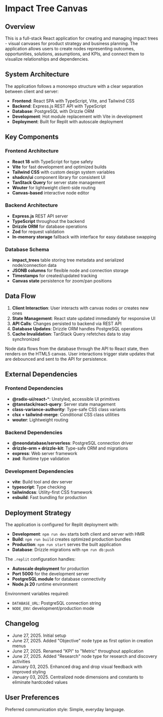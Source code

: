 # Impact Tree Canvas

## Overview

This is a full-stack React application for creating and managing impact trees - visual canvases for product strategy and business planning. The application allows users to create nodes representing outcomes, opportunities, solutions, assumptions, and KPIs, and connect them to visualize relationships and dependencies.

## System Architecture

The application follows a monorepo structure with a clear separation between client and server:

- **Frontend**: React SPA with TypeScript, Vite, and Tailwind CSS
- **Backend**: Express.js REST API with TypeScript
- **Database**: PostgreSQL with Drizzle ORM
- **Development**: Hot module replacement with Vite in development
- **Deployment**: Built for Replit with autoscale deployment

## Key Components

### Frontend Architecture
- **React 18** with TypeScript for type safety
- **Vite** for fast development and optimized builds
- **Tailwind CSS** with custom design system variables
- **shadcn/ui** component library for consistent UI
- **TanStack Query** for server state management
- **Wouter** for lightweight client-side routing
- **Canvas-based** interactive node editor

### Backend Architecture
- **Express.js** REST API server
- **TypeScript** throughout the backend
- **Drizzle ORM** for database operations
- **Zod** for request validation
- **In-memory storage** fallback with interface for easy database swapping

### Database Schema
- **impact_trees** table storing tree metadata and serialized node/connection data
- **JSONB columns** for flexible node and connection storage
- **Timestamps** for created/updated tracking
- **Canvas state** persistence for zoom/pan positions

## Data Flow

1. **Client Interaction**: User interacts with canvas nodes or creates new ones
2. **State Management**: React state updated immediately for responsive UI
3. **API Calls**: Changes persisted to backend via REST API
4. **Database Updates**: Drizzle ORM handles PostgreSQL operations
5. **Cache Invalidation**: TanStack Query refetches data to stay synchronized

Node data flows from the database through the API to React state, then renders on the HTML5 canvas. User interactions trigger state updates that are debounced and sent to the API for persistence.

## External Dependencies

### Frontend Dependencies
- **@radix-ui/react-***: Unstyled, accessible UI primitives
- **@tanstack/react-query**: Server state management
- **class-variance-authority**: Type-safe CSS class variants
- **clsx + tailwind-merge**: Conditional CSS class utilities
- **wouter**: Lightweight routing

### Backend Dependencies
- **@neondatabase/serverless**: PostgreSQL connection driver
- **drizzle-orm + drizzle-kit**: Type-safe ORM and migrations
- **express**: Web server framework
- **zod**: Runtime type validation

### Development Dependencies
- **vite**: Build tool and dev server
- **typescript**: Type checking
- **tailwindcss**: Utility-first CSS framework
- **esbuild**: Fast bundling for production

## Deployment Strategy

The application is configured for Replit deployment with:

- **Development**: `npm run dev` starts both client and server with HMR
- **Build**: `npm run build` creates optimized production bundles
- **Production**: `npm run start` serves the built application
- **Database**: Drizzle migrations with `npm run db:push`

The `.replit` configuration handles:
- **Autoscale deployment** for production
- **Port 5000** for the development server
- **PostgreSQL module** for database connectivity
- **Node.js 20** runtime environment

Environment variables required:
- `DATABASE_URL`: PostgreSQL connection string
- `NODE_ENV`: development/production mode

## Changelog
- June 27, 2025. Initial setup
- June 27, 2025. Added "Objective" node type as first option in creation menus
- June 27, 2025. Renamed "KPI" to "Metric" throughout application
- June 27, 2025. Added "Research" node type for research and discovery activities
- January 03, 2025. Enhanced drag and drop visual feedback with improved styling
- January 03, 2025. Centralized node dimensions and constants to eliminate hardcoded values

## User Preferences

Preferred communication style: Simple, everyday language.
